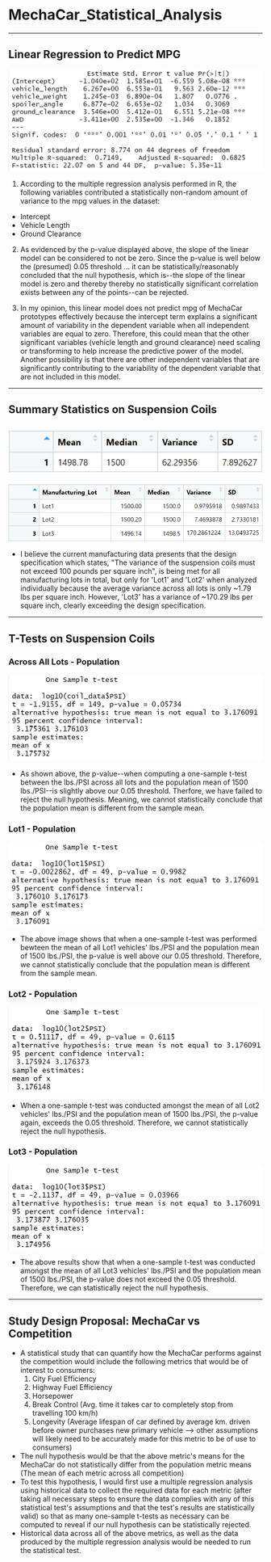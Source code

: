 # MechaCar_Statistical_Analysis
---
## Linear Regression to Predict MPG
![](Images/mpg_regression_sum.png)
1. According to the multiple regression analysis performed in R, the following variables contributed a statistically non-random amount of variance to the mpg values in the dataset:
  * Intercept
  * Vehicle Length
  * Ground Clearance

2. As evidenced by the p-value displayed above, the slope of the linear model can be considered to not be zero. Since the p-value is well below the (presumed) 0.05 threshold ... it can be statistically/reasonably concluded that the null hypothesis, which is--the slope of the linear model is zero and thereby thereby no statistically significant correlation exists between any of the points--can be rejected. 

3. In my opinion, this linear model does not predict mpg of MechaCar prototypes effectively because the intercept term explains a significant amount of variability in the dependent variable when all independent variables are equal to zero. Therefore, this could mean that the other significant variables (vehicle length and ground clearance) need scaling or transforming to help increase the predictive power of the model. Another possibility is that there are other independent variables that are significantly contributing to the variability of the dependent variable that are not included in this model. 
---
## Summary Statistics on Suspension Coils
![](Images/del2_total_sum.png)
---
![](Images/del2_lot_sum.png)
* I believe the current manufacturing data presents that the design specification which states, "The variance of the suspension coils must not exceed 100 pounds per square inch", is being met for all manufacturing lots in total, but only for 'Lot1' and 'Lot2' when analyzed individually because the average variance across all lots is only ~1.79 lbs per square inch. However, 'Lot3' has a variance of ~170.29 lbs per square inch, clearly exceeding the design specification. 
---
## T-Tests on Suspension Coils
### Across All Lots - Population
![](Images/del3_across_all_lots.png)
* As shown above, the p-value--when computing a one-sample t-test between the lbs./PSI across all lots and the population mean of 1500 lbs./PSI--is slightly above our 0.05 threshold. Therfore, we have failed to reject the null hypothesis. Meaning, we cannot statistically conclude that the population mean is different from the sample mean.

### Lot1 - Population
![](Images/del3_lot1.png)
* The above image shows that when a one-sample t-test was performed bewteen the mean of all Lot1 vehicles' lbs./PSI and the population mean of 1500 lbs./PSI, the p-value is well above our 0.05 threshold. Therefore, we cannot statistically conclude that the population mean is different from the sample mean.

### Lot2 - Population
![](Images/del3_lot2.png)
* When a one-sample t-test was conducted amongst the mean of all Lot2 vehicles' lbs./PSI and the population mean of 1500 lbs./PSI, the p-value again, exceeds the 0.05 threshold. Therefore, we cannot statistically reject the null hypothesis.

### Lot3 - Population 
![](Images/del3_lot3.png)
* The above results show that when a one-sample t-test was conducted amongst the mean of all Lot3 vehicles' lbs./PSI and the population mean of 1500 lbs./PSI, the p-value does not exceed the 0.05 threshold. Therefore, we can statistically reject the null hypothesis. 
---
## Study Design Proposal: MechaCar vs Competition
* A statistical study that can quantify how the MechaCar performs against the competition would include the following metrics that would be of interest to consumers:
  1. City Fuel Efficiency
  2. Highway Fuel Efficiency
  3. Horsepower
  4. Break Control (Avg. time it takes car to completely stop from travelling 100 km/h)
  5. Longevity (Average lifespan of car defined by average km. driven before owner purchases new primary vehicle --> other assumptions will likely need to be accurately made for this metric to be of use to consumers) 
 * The null hypothesis would be that the above metric's means for the MechaCar do not statistically differ from the population metric means (The mean of each metric across all competition)
 * To test this hypothesis, I would first use a multiple regression analysis using historical data to collect the required data for each metric (after taking all necessary steps to ensure the data complies with any of this statistical test's assumptions and that the test's results are statistically valid) so that as many one-sample t-tests as necessary can be computed to reveal if our null hypothesis can be statistically rejected. 
 * Historical data across all of the above metrics, as well as the data produced by the multiple regression analysis would be needed to run the statistical test.
